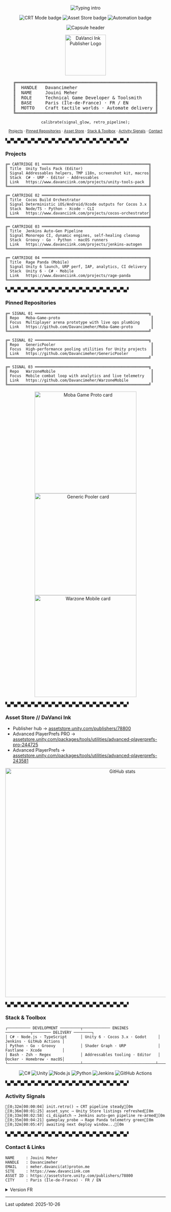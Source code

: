 <p align="center">
  <img src="https://readme-typing-svg.demolab.com?font=IBM+Plex+Mono&weight=700&size=24&pause=850&duration=3600&color=00FF7F&background=0B0B0C00&center=true&vCenter=true&width=720&lines=Jouini+Meher;Game+Dev+%E2%80%A2+Tools+%E2%80%A2+Automation;CRT+Signal+Online" alt="Typing intro">
</p>

<p align="center">
  <img src="https://img.shields.io/badge/CRT_MODE-ACTIVE-00FF7F?style=for-the-badge&labelColor=111111" alt="CRT Mode badge">
  <img src="https://img.shields.io/badge/ASSET_STORE-LIVE-00FF7F?style=for-the-badge&labelColor=111111" alt="Asset Store badge">
  <img src="https://img.shields.io/badge/AUTOMATION-DEPLOY_READY-00FF7F?style=for-the-badge&labelColor=111111" alt="Automation badge">
</p>

<p align="center">
  <img src="https://capsule-render.vercel.app/api?type=rect&color=0B0B0C&height=96&section=header&text=Jouini%20Meher&fontColor=00FF7F&fontSize=34&fontAlign=50&fontAlignY=42&desc=Game%20Dev%20%E2%80%A2%20Tools%20%E2%80%A2%20Automation&descAlign=50&descAlignY=72" alt="Capsule header">
</p>

<p align="center">
  <img src="https://assetstorev1-prd-cdn.unity3d.com/key-image/6b9973d5-3a94-4990-88f4-b13ded50ae31.jpg" alt="DaVanci Ink Publisher Logo" width="128">
</p>

<div align="center">
<pre>
╔════════════════════════════════════════════════════╗
║  HANDLE   Davancimeher                             ║
║  NAME     Jouini Meher                             ║
║  ROLE     Technical Game Developer & Toolsmith     ║
║  BASE     Paris (Île-de-France) · FR / EN          ║
║  MOTTO    Craft tactile worlds · Automate delivery ║
╚════════════════════════════════════════════════════╝
</pre>
</div>

<p align="center"><code>calibrate(signal_glow, retro_pipeline);</code></p>

<p align="center">
  <sub><a href="#projects">Projects</a> · <a href="#pinned-repositories">Pinned Repositories</a> · <a href="#asset-store--davanci-ink">Asset Store</a> · <a href="#stack--toolbox">Stack & Toolbox</a> · <a href="#activity-signals">Activity Signals</a> · <a href="#contact--links">Contact</a></sub>
</p>

▚▞▚▞▚▞▚▞▚▞▚▞▚▞▚▞▚▞▚▞▚▞▚▞▚▞▚▞▚▞▚▞▚▞▚▞

### Projects

```
╔═ CARTRIDGE 01 ═══════════════════════════════════════════════╗
║ Title  Unity Tools Pack (Editor)                             ║
║ Signal Addressables helpers, TMP i18n, screenshot kit, macros║
║ Stack  C# · URP · Editor · Addressables                      ║
║ Link   https://www.davanciink.com/projects/unity-tools-pack  ║
╚══════════════════════════════════════════════════════════════╝
```

```
╔═ CARTRIDGE 02 ═══════════════════════════════════════════════╗
║ Title  Cocos Build Orchestrator                              ║
║ Signal Deterministic iOS/Android/Xcode outputs for Cocos 3.x ║
║ Stack  Node/TS · Python · Xcode · CLI                        ║
║ Link   https://www.davanciink.com/projects/cocos-orchestrator║
╚══════════════════════════════════════════════════════════════╝
```

```
╔═ CARTRIDGE 03 ═══════════════════════════════════════════════╗
║ Title  Jenkins Auto-Gen Pipeline                             ║
║ Signal Monorepo CI, dynamic engines, self-healing cleanup    ║
║ Stack  Groovy · Go · Python · macOS runners                  ║
║ Link   https://www.davanciink.com/projects/jenkins-autogen   ║
╚══════════════════════════════════════════════════════════════╝
```

```
╔═ CARTRIDGE 04 ═══════════════════════════════════════════════╗
║ Title  Rage Panda (Mobile)                                   ║
║ Signal Unity 6 launch, URP perf, IAP, analytics, CI delivery ║
║ Stack  Unity 6 · C# · Mobile                                 ║
║ Link   https://www.davanciink.com/projects/rage-panda        ║
╚══════════════════════════════════════════════════════════════╝
```

▚▞▚▞▚▞▚▞▚▞▚▞▚▞▚▞▚▞▚▞▚▞▚▞▚▞▚▞▚▞▚▞▚▞▚▞

### Pinned Repositories

```
╔═ SIGNAL 01 ══════════════════════════════════════════════════╗
║ Repo   Moba-Game-proto                                        ║
║ Focus  Multiplayer arena prototype with live ops plumbing     ║
║ Link   https://github.com/Davancimeher/Moba-Game-proto        ║
╚══════════════════════════════════════════════════════════════╝
```

```
╔═ SIGNAL 02 ══════════════════════════════════════════════════╗
║ Repo   GenericPooler                                          ║
║ Focus  High-performance pooling utilities for Unity projects  ║
║ Link   https://github.com/Davancimeher/GenericPooler          ║
╚══════════════════════════════════════════════════════════════╝
```

```
╔═ SIGNAL 03 ══════════════════════════════════════════════════╗
║ Repo   WarzoneMobile                                          ║
║ Focus  Mobile combat loop with analytics and live telemetry   ║
║ Link   https://github.com/Davancimeher/WarzoneMobile          ║
╚══════════════════════════════════════════════════════════════╝
```

<p align="center">
  <img src="https://github-readme-stats.vercel.app/api/pin/?username=Davancimeher&repo=Moba-Game-proto&theme=vision-friendly-dark&hide_border=true&bg_color=0B0B0C&title_color=00FF7F&text_color=9BFFCA" alt="Moba Game Proto card" width="320">
  <img src="https://github-readme-stats.vercel.app/api/pin/?username=Davancimeher&repo=GenericPooler&theme=vision-friendly-dark&hide_border=true&bg_color=0B0B0C&title_color=00FF7F&text_color=9BFFCA" alt="Generic Pooler card" width="320">
  <img src="https://github-readme-stats.vercel.app/api/pin/?username=Davancimeher&repo=WarzoneMobile&theme=vision-friendly-dark&hide_border=true&bg_color=0B0B0C&title_color=00FF7F&text_color=9BFFCA" alt="Warzone Mobile card" width="320">
</p>

▚▞▚▞▚▞▚▞▚▞▚▞▚▞▚▞▚▞▚▞▚▞▚▞▚▞▚▞▚▞▚▞▚▞▚▞

### Asset Store // DaVanci Ink

- Publisher hub → [assetstore.unity.com/publishers/78800](https://assetstore.unity.com/publishers/78800)
- Advanced PlayerPrefs PRO → [assetstore.unity.com/packages/tools/utilities/advanced-playerprefs-pro-244725](https://assetstore.unity.com/packages/tools/utilities/advanced-playerprefs-pro-244725)
- Advanced PlayerPrefs → [assetstore.unity.com/packages/tools/utilities/advanced-playerprefs-243581](https://assetstore.unity.com/packages/tools/utilities/advanced-playerprefs-243581)

<p align="center">
  <img src="https://github-readme-stats.vercel.app/api?username=Davancimeher&show_icons=true&count_private=true&theme=vision-friendly-dark&hide_border=true&bg_color=0B0B0C&title_color=00FF7F&text_color=9BFFCA&icon_color=00FF7F" alt="GitHub stats" width="720">
</p>

▚▞▚▞▚▞▚▞▚▞▚▞▚▞▚▞▚▞▚▞▚▞▚▞▚▞▚▞▚▞▚▞▚▞▚▞

### Stack & Toolbox

```
┌────────── DEVELOPMENT ─────────┬──────────── ENGINES ───────────┬──────── DELIVERY ────────┐
│ C# · Node.js · TypeScript      │ Unity 6 · Cocos 3.x · Godot     │ Jenkins · GitHub Actions │
│ Python · Go · Groovy           │ Shader Graph · URP              │ Fastlane · Xcode         │
│ Bash · Zsh · Regex             │ Addressables tooling · Editor   │ Docker · Homebrew · macOS│
└────────────────────────────────┴────────────────────────────────┴──────────────────────────┘
```

<p align="center">
  <img src="https://img.shields.io/badge/C%23-00FF7F?style=for-the-badge&labelColor=111111&logo=csharp&logoColor=00FF7F" alt="C#">
  <img src="https://img.shields.io/badge/Unity-00FF7F?style=for-the-badge&labelColor=111111&logo=unity&logoColor=00FF7F" alt="Unity">
  <img src="https://img.shields.io/badge/Node.js-00FF7F?style=for-the-badge&labelColor=111111&logo=node.js&logoColor=00FF7F" alt="Node.js">
  <img src="https://img.shields.io/badge/Python-00FF7F?style=for-the-badge&labelColor=111111&logo=python&logoColor=00FF7F" alt="Python">
  <img src="https://img.shields.io/badge/Jenkins-00FF7F?style=for-the-badge&labelColor=111111&logo=jenkins&logoColor=00FF7F" alt="Jenkins">
  <img src="https://img.shields.io/badge/GitHub_Actions-00FF7F?style=for-the-badge&labelColor=111111&logo=githubactions&logoColor=00FF7F" alt="GitHub Actions">
</p>

▚▞▚▞▚▞▚▞▚▞▚▞▚▞▚▞▚▞▚▞▚▞▚▞▚▞▚▞▚▞▚▞▚▞▚▞

### Activity Signals

```ansi
[0;32m[00:00:04] init.retro() → CRT pipeline steady[0m
[0;36m[00:01:25] asset_sync ⇢ Unity Store listings refreshed[0m
[0;33m[00:02:58] ci_dispatch ⇢ Jenkins auto-gen pipeline re-armed[0m
[0;35m[00:04:21] gameplay_probe ⇢ Rage Panda telemetry green[0m
[0;32m[00:05:47] awaiting next deploy window...[0m
```

▚▞▚▞▚▞▚▞▚▞▚▞▚▞▚▞▚▞▚▞▚▞▚▞▚▞▚▞▚▞▚▞▚▞▚▞

### Contact & Links

```
NAME     : Jouini Meher
HANDLE   : Davancimeher
EMAIL    : meher.davanci(at)proton.me
SITE     : https://www.davanciink.com
ASSET ID : https://assetstore.unity.com/publishers/78800
CITY     : Paris (Île-de-France) · FR / EN
```

<details>
  <summary>Version FR</summary>

Je conçois des outils Unity/Cocos et des pipelines CI modulaires pour livrer
des expériences mobiles stables tout en cultivant une signature rétro.

</details>

---

Last updated: 2025-10-26
